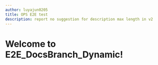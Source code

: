 ```yaml
---
author: luyajun0205
title: OPS E2E test
description: report no suggestion for description max length in v2
---
```


# Welcome to E2E_DocsBranch_Dynamic!
